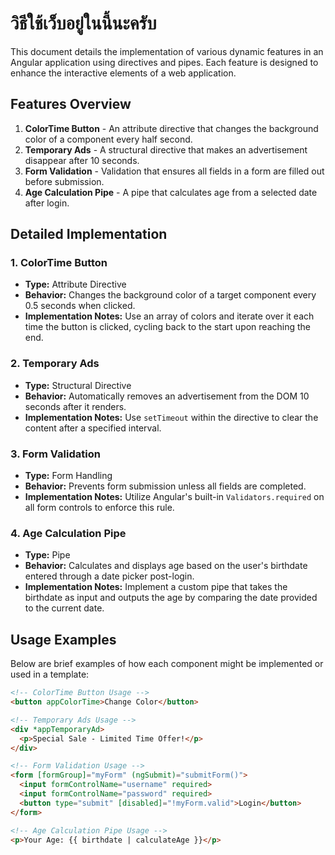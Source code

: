 # วิธีใช้เว็บอยู่ในนี้นะครับ

This document details the implementation of various dynamic features in an Angular application using directives and pipes. Each feature is designed to enhance the interactive elements of a web application.

## Features Overview

1. **ColorTime Button** - An attribute directive that changes the background color of a component every half second.
2. **Temporary Ads** - A structural directive that makes an advertisement disappear after 10 seconds.
3. **Form Validation** - Validation that ensures all fields in a form are filled out before submission.
4. **Age Calculation Pipe** - A pipe that calculates age from a selected date after login.

## Detailed Implementation

### 1. ColorTime Button

- **Type:** Attribute Directive
- **Behavior:** Changes the background color of a target component every 0.5 seconds when clicked.
- **Implementation Notes:** Use an array of colors and iterate over it each time the button is clicked, cycling back to the start upon reaching the end.

### 2. Temporary Ads

- **Type:** Structural Directive
- **Behavior:** Automatically removes an advertisement from the DOM 10 seconds after it renders.
- **Implementation Notes:** Use `setTimeout` within the directive to clear the content after a specified interval.

### 3. Form Validation

- **Type:** Form Handling
- **Behavior:** Prevents form submission unless all fields are completed.
- **Implementation Notes:** Utilize Angular's built-in `Validators.required` on all form controls to enforce this rule.

### 4. Age Calculation Pipe

- **Type:** Pipe
- **Behavior:** Calculates and displays age based on the user's birthdate entered through a date picker post-login.
- **Implementation Notes:** Implement a custom pipe that takes the birthdate as input and outputs the age by comparing the date provided to the current date.

## Usage Examples

Below are brief examples of how each component might be implemented or used in a template:

```html
<!-- ColorTime Button Usage -->
<button appColorTime>Change Color</button>

<!-- Temporary Ads Usage -->
<div *appTemporaryAd>
  <p>Special Sale - Limited Time Offer!</p>
</div>

<!-- Form Validation Usage -->
<form [formGroup]="myForm" (ngSubmit)="submitForm()">
  <input formControlName="username" required>
  <input formControlName="password" required>
  <button type="submit" [disabled]="!myForm.valid">Login</button>
</form>

<!-- Age Calculation Pipe Usage -->
<p>Your Age: {{ birthdate | calculateAge }}</p>
